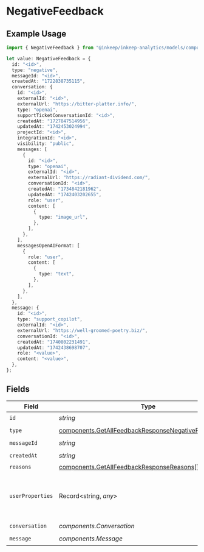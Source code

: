 # NegativeFeedback

## Example Usage

```typescript
import { NegativeFeedback } from "@inkeep/inkeep-analytics/models/components";

let value: NegativeFeedback = {
  id: "<id>",
  type: "negative",
  messageId: "<id>",
  createdAt: "1722838735115",
  conversation: {
    id: "<id>",
    externalId: "<id>",
    externalUrl: "https://bitter-platter.info/",
    type: "openai",
    supportTicketConversationId: "<id>",
    createdAt: "1727847514956",
    updatedAt: "1742453024994",
    projectId: "<id>",
    integrationId: "<id>",
    visibility: "public",
    messages: [
      {
        id: "<id>",
        type: "openai",
        externalId: "<id>",
        externalUrl: "https://radiant-dividend.com/",
        conversationId: "<id>",
        createdAt: "1734842181962",
        updatedAt: "1742403202655",
        role: "user",
        content: [
          {
            type: "image_url",
          },
        ],
      },
    ],
    messagesOpenAIFormat: [
      {
        role: "user",
        content: [
          {
            type: "text",
          },
        ],
      },
    ],
  },
  message: {
    id: "<id>",
    type: "support_copilot",
    externalId: "<id>",
    externalUrl: "https://well-groomed-poetry.biz/",
    conversationId: "<id>",
    createdAt: "1740802231491",
    updatedAt: "1742438698707",
    role: "<value>",
    content: "<value>",
  },
};
```

## Fields

| Field                                                                                                                          | Type                                                                                                                           | Required                                                                                                                       | Description                                                                                                                    |
| ------------------------------------------------------------------------------------------------------------------------------ | ------------------------------------------------------------------------------------------------------------------------------ | ------------------------------------------------------------------------------------------------------------------------------ | ------------------------------------------------------------------------------------------------------------------------------ |
| `id`                                                                                                                           | *string*                                                                                                                       | :heavy_check_mark:                                                                                                             | N/A                                                                                                                            |
| `type`                                                                                                                         | [components.GetAllFeedbackResponseNegativeFeedbackType](../../models/components/getallfeedbackresponsenegativefeedbacktype.md) | :heavy_check_mark:                                                                                                             | N/A                                                                                                                            |
| `messageId`                                                                                                                    | *string*                                                                                                                       | :heavy_check_mark:                                                                                                             | N/A                                                                                                                            |
| `createdAt`                                                                                                                    | *string*                                                                                                                       | :heavy_check_mark:                                                                                                             | N/A                                                                                                                            |
| `reasons`                                                                                                                      | [components.GetAllFeedbackResponseReasons](../../models/components/getallfeedbackresponsereasons.md)[]                         | :heavy_minus_sign:                                                                                                             | N/A                                                                                                                            |
| `userProperties`                                                                                                               | Record<string, *any*>                                                                                                          | :heavy_minus_sign:                                                                                                             | A customizable collection of custom properties or attributes.                                                                  |
| `conversation`                                                                                                                 | *components.Conversation*                                                                                                      | :heavy_check_mark:                                                                                                             | N/A                                                                                                                            |
| `message`                                                                                                                      | *components.Message*                                                                                                           | :heavy_check_mark:                                                                                                             | N/A                                                                                                                            |